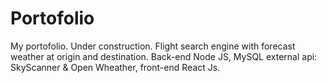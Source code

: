 # Portofolio
 My portofolio.
 Under construction.
 Flight search engine with forecast weather at origin and destination.
 Back-end Node JS, MySQL external api: SkyScanner & Open Wheather, front-end React Js.
